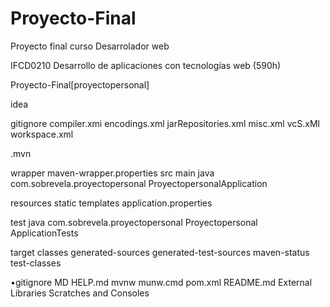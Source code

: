 # Proyecto-Final
Proyecto final curso Desarrolador web

IFCD0210 Desarrollo de aplicaciones con tecnologías web (590h)

Proyecto-Final[proyectopersonal]

idea

gitignore
compiler.xmi
encodings.xml
jarRepositories.xml
misc.xml
vcS.xMl
workspace.xml

.mvn

wrapper
maven-wrapper.properties
src
main 
java
com.sobrevela.proyectopersonal
ProyectopersonalApplication

resources
static
templates
application.properties

test
java
com.sobrevela.proyectopersonal
Proyectopersonal ApplicationTests

target
classes
generated-sources
generated-test-sources
maven-status
test-classes

•gitignore
MD HELP.md
mvnw
munw.cmd
pom.xml
README.md
External Libraries
Scratches and Consoles
